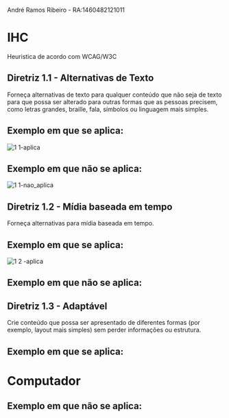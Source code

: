André Ramos Ribeiro - RA:1460482121011

# IHC

Heuristica de acordo com WCAG/W3C

## Diretriz 1.1 - Alternativas de Texto

Forneça alternativas de texto para qualquer conteúdo que não seja de texto para que possa ser alterado para outras formas que as pessoas precisem, como letras grandes, braille, fala, símbolos ou linguagem mais simples.

## Exemplo em que se aplica:
![1 1-aplica](https://user-images.githubusercontent.com/89146258/187182919-c15ed9f9-c403-4a9f-8e10-fef746b6fddb.png)

## Exemplo em que não se aplica:
![1 1-nao_aplica](https://user-images.githubusercontent.com/89146258/187183163-180ae65c-47fb-49d6-85e7-c7f1e897c394.png)

## Diretriz 1.2 - Mídia baseada em tempo

Forneça alternativas para mídia baseada em tempo.

## Exemplo em que se aplica:
![1 2 -aplica](https://user-images.githubusercontent.com/89146258/204673620-3cf18f20-939e-4d88-812f-cd222398fdf0.png)


## Exemplo em que não se aplica:


## Diretriz 1.3 - Adaptável

Crie conteúdo que possa ser apresentado de diferentes formas (por exemplo, layout mais simples) sem perder informações ou estrutura.

## Exemplo em que se aplica:
# Computador



## Exemplo em que não se aplica:
